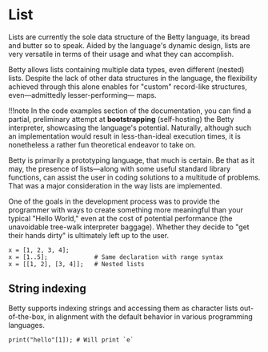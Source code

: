 # List

Lists are currently the sole data structure of the Betty language, its bread and butter so to speak. Aided by the language's dynamic design, lists are very versatile in terms of their usage and what they can accomplish.

Betty allows lists containing multiple data types, even different (nested) lists. Despite the lack of other data structures in the language, the flexibility achieved through this alone enables for "custom" record-like structures, even&mdash;admittedly lesser-performing&mdash; maps.

!!!note
    In the code examples section of the documentation, you can find a partial, preliminary attempt at **bootstrapping** (self-hosting) the Betty interpreter, showcasing the language's potential. Naturally, although such an implementation would result in less-than-ideal execution times, it is nonetheless a rather fun theoretical endeavor to take on.

Betty is primarily a prototyping language, that much is certain. Be that as it may, the presence of lists&mdash;along with some useful standard library functions, can assist the user in coding solutions to a multitude of problems. That was a major consideration in the way lists are implemented.

One of the goals in the development process was to provide the programmer with ways to create something more meaningful than your typical "Hello World," even at the cost of potential performance (the unavoidable tree-walk interpreter baggage). Whether they decide to "get their hands dirty" is ultimately left up to the user.

```
x = [1, 2, 3, 4];
x = [1..5];             # Same declaration with range syntax
x = [[1, 2], [3, 4]];   # Nested lists
```

## String indexing

Betty supports indexing strings and accessing them as character lists out-of-the-box, in alignment with the default behavior in various programming languages.

```
print("hello"[1]); # Will print `e`
```